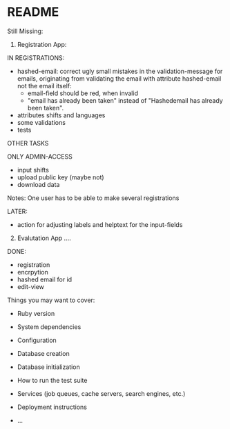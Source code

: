 # README

Still Missing:

1. Registration App:

IN REGISTRATIONS:
* hashed-email: correct ugly small mistakes in the validation-message for emails, originating from validating the email with attribute hashed-email not the email itself: 
  * email-field should be red, when invalid
  * "email has already been taken" instead of "Hashedemail has already been taken".
* attributes shifts and languages
* some validations
* tests

OTHER TASKS

ONLY ADMIN-ACCESS
* input shifts
* upload public key (maybe not)
* download data

Notes: One user has to be able to make several registrations

LATER:
* action for adjusting labels and helptext for the input-fields


2. Evalutation App
....

DONE:
* registration
* encrpytion
* hashed email for id
* edit-view




Things you may want to cover:

* Ruby version

* System dependencies

* Configuration

* Database creation

* Database initialization

* How to run the test suite

* Services (job queues, cache servers, search engines, etc.)

* Deployment instructions

* ...

